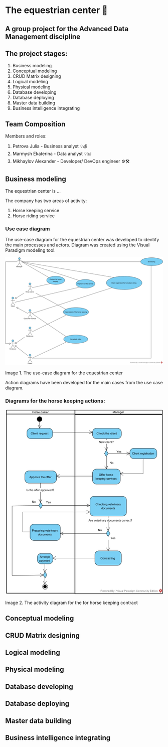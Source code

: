 # The equestrian center 🐎
## A group project for the Advanced Data Management discipline
## The project stages:
1. Business modeling
2. Conceptual modeling
3. CRUD Matrix designing
4. Logical modeling
5. Physical modeling
6. Database developing
7. Database deploying
8. Master data building
9. Business intelligence integrating

## Team Composition
Members and roles:
1. Petrova Julia - Business analyst 💡💰
2. Marmysh Ekaterina - Data analyst 💡📊
3. Mikhaylov Alexander - Developer/ DevOps engineer ⚙️🛠️
## Business modeling
The equestrian center is ...

The company has two areas of activity:
1. Horse keeping service
2. Horse riding service
### Use case diagram
The use-case diagram for the equestrian center was developed to identify the main processes and actors. Diagram was created using the Visual Paradigm modeling tool.

![Image 1. The use-case diagram for the equestrian center](diagrams/use_case_diagram.jpg)

Image 1. The use-case diagram for the equestrian center

Action diagrams have been developed for the main cases from the use case diagram.

### Diagrams for the horse keeping actions:

![Image 2. The activity diagram for the for horse keeping contract](diagrams/Contract_for_horse_keeping.jpg)

Image 2. The activity diagram for the for horse keeping contract

## Conceptual modeling
## CRUD Matrix designing
## Logical modeling
## Physical modeling
## Database developing
## Database deploying
## Master data building
## Business intelligence integrating